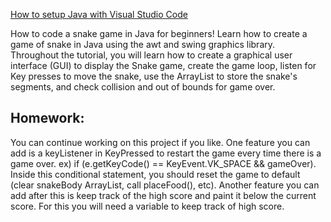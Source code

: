 [How to setup Java with Visual Studio Code](https://youtu.be/BB0gZFpukJU)

How to code a snake game in Java for beginners! Learn how to create a game of snake in Java using the awt and swing graphics library. Throughout the tutorial, you will learn how to create a graphical user interface (GUI) to display the Snake game, create the game loop, listen for Key presses to move the snake, use the ArrayList to store the snake's segments, and check collision and out of bounds for game over.

## Homework:
You can continue working on this project if you like. One feature you can add is a keyListener in KeyPressed to restart the game every time there is a game over. ex) if (e.getKeyCode() == KeyEvent.VK_SPACE && gameOver). Inside this conditional statement, you should reset the game to default (clear snakeBody ArrayList, call placeFood(), etc). Another feature you can add after this is keep track of the high score and paint it below the current score. For this you will need a variable to keep track of high score.
